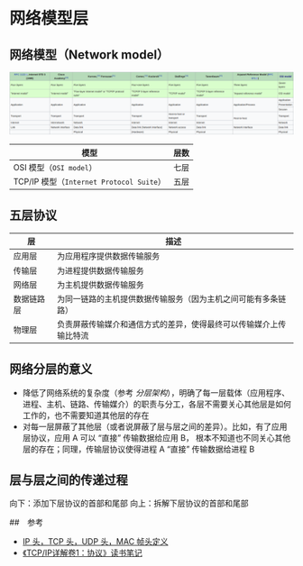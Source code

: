 # 网络模型层

## 网络模型（Network model）

![层面与层数](.images/network-model.png)

| 模型                                     | 层数 |
| ---------------------------------------- | ---- |
| OSI 模型（`OSI model`）                  | 七层 |
| TCP/IP 模型（`Internet Protocol Suite`） | 五层 |

## 五层协议

| 层         | 描述                                                               |
| ---------- | ------------------------------------------------------------------ |
| 应用层     | 为应用程序提供数据传输服务                                         |
| 传输层     | 为进程提供数据传输服务                                             |
| 网络层     | 为主机提供数据传输服务                                             |
| 数据链路层 | 为同一链路的主机提供数据传输服务（因为主机之间可能有多条链路）     |
| 物理层     | 负责屏蔽传输媒介和通信方式的差异，使得最终可以传输媒介上传输比特流 |

## 网络分层的意义

* 降低了网络系统的复杂度（参考 _分层架构_），明确了每一层载体（应用程序、进程、主机、链路、传输媒介）的职责与分工，各层不需要关心其他层是如何工作的，也不需要知道其他层的存在
* 对每一层屏蔽了其他层（或者说屏蔽了层与层之间的差异）。比如，有了应用层协议，应用 A 可以 “直接” 传输数据给应用 B， 根本不知道也不同关心其他层的存在；同理，传输层协议使得进程 A “直接” 传输数据给进程 B

## 层与层之间的传递过程

向下：添加下层协议的首部和尾部
向上：拆解下层协议的首部和尾部

##　参考

* [IP 头，TCP 头，UDP 头，MAC 帧头定义](https://www.cnblogs.com/li-hao/archive/2011/12/07/2279912.html)
* [《TCP/IP详解卷1：协议》读书笔记](https://www.cnblogs.com/mengwang024/p/4442370.html)
